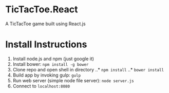 TicTacToe.React
===============

A TicTacToe game built using React.js

Install Instructions
===============

1. Install node.js and npm (just google it)
2. Install bower: `npm install -g bower`
3. Clone repo and open shell in directory
..* `npm install`
..* `bower install`
4. Build app by invoking gulp: `gulp`
5. Run web server (simple node file server): `node server.js`
6. Connect to `localhost:8080`
